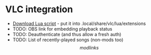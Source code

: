 # VLC integration

* [Download Lua script](vlc?lua) - put it into .local/share/vlc/lua/extensions
* TODO: OBS link for embedding playback status
* TODO: Deauthenticate (and thus allow a fresh auth)
* TODO: List of recently-played songs (non-mods too)
$$modlinks$$
